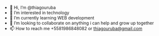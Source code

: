 - 👋 Hi, I’m @thiagouruba
- 👀 I’m interested in technology
- 🌱 I’m currently learning WEB development
- 💞️ I’m looking to collaborate on anything i can help and grow up together
- 📫 How to reach me +5581986848082 or thiagouruba@gmail.com

<!---
thiagouruba/thiagouruba is a ✨ special ✨ repository because its `README.md` (this file) appears on your GitHub profile.
You can click the Preview link to take a look at your changes.
--->
